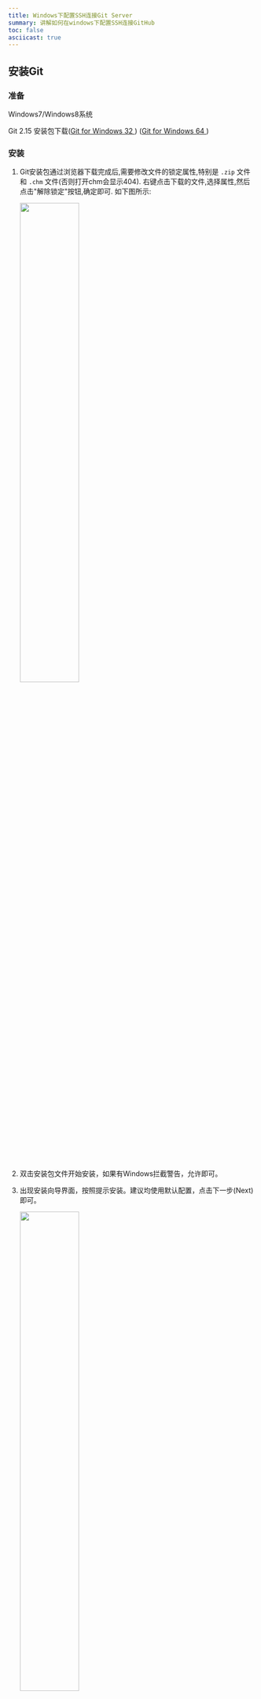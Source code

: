 ```yaml
---
title: Windows下配置SSH连接Git Server
summary: 讲解如何在windows下配置SSH连接GitHub
toc: false
asciicast: true
---
```


<div id="toc"></div>


## 安装Git

### 准备

Windows7/Windows8系统

Git 2.15 安装包下载([Git for Windows 32 ](https://pkg.goodrain.com/apps/git/Git-2.15.1.2-32-bit.exe)) ([Git for Windows 64 ](https://pkg.goodrain.com/apps/git/Git-2.15.1.2-64-bit.exe))

### 安装

1. Git安装包通过浏览器下载完成后,需要修改文件的锁定属性,特别是 `.zip` 文件和 `.chm` 文件(否则打开chm会显示404). 右键点击下载的文件,选择属性,然后点击"解除锁定"按钮,确定即可. 如下图所示:

   <img src="https://static.goodrain.com/images/acp/docs/bestpractice/windows-ssh-git/windows-ssh-git.png" width="50%" />

2. 双击安装包文件开始安装，如果有Windows拦截警告，允许即可。

3. 出现安装向导界面，按照提示安装。建议均使用默认配置，点击下一步(Next)即可。

   <img src="https://static.goodrain.com/images/acp/docs/bestpractice/windows-ssh-git/windows-ssh-git2.png" width="50%" />

> 提示:
>
> 如图，此处选项可根据个人需求勾选

   

<img src="https://static.goodrain.com/images/acp/docs/bestpractice/windows-ssh-git/windows-ssh-git3.png" width="50%" />

4. 安装完成可打开 **CDM** 或 **Git Bash** 输入 `git ` 或 `git --version` 尝试 git 命令。



## 获取SSH Key

### 检查

打开 **Git Bash** ，检查本机是否有SSH key设置。输入如下命令：

```bash
$ cd ~/.ssh
```

- 如果没有则提示： No such file or directory

- 如果有，则进入~/.ssh路径下输入如下命令：

  ```Bash
  $ ls				#查看~/.ssh路径下的文件
  $ rm *			#删除~/.ssh路径下的文件
  ```

### 创建SSH Key

生成新的SSH Key，输入如下命令：

```bash
$ cd ~  #保证当前路径在家目录下

$ ssh-keygen -t rsa -C "xxxxxx@yy.com"  #建议填写自己真实有效的邮箱地址

Generating public/private rsa key pair.

Enter file in which to save the key (/c/Users/xxxx_000/.ssh/id_rsa):   #不填直接回车

Enter passphrase (empty for no passphrase):   #输入密码（可以为空，回车）

Enter same passphrase again:   #再次确认密码（可以为空，回车）

Your identification has been saved in /c/Users/xxxx_000/.ssh/id_rsa.   #生成的密钥

Your public key has been saved in /c/Users/xxxx_000/.ssh/id_rsa.pub.  #生成的公钥

The key fingerprint is:

e3:51:33:xx:xx:xx:xx:xxx:61:28:83:e2:81 xxxxxx@yy.com
```
SSH key已生成，复制`id_rsa.pub`文件内容，输入如下命令：

```bash
$ cat ~/.ssh/id_rsa.pub			#将输出内容复制
```
## 添加SSH Key到Git Server

### 添加到Git Hub 

登录GitHub，点击右上角头像，进入设置中心，选择SSH and GPG keys开始设置。

自定义SSH key的标题，将刚刚复制的`id_rsa.pub`内容添加至key，点击保存

<img src="https://static.goodrain.com/images/acp/docs/bestpractice/windows-ssh-git/windows-ssh-git4.png" width="100%" />

### 添加到GitLab

#### root用户

首次登录GitLab应用使用root账户，进入主页面点，击右上角头像选择Settings，进入设置中心。选择SSH Keys开始设置。

自定义SSH Key的标题，将刚刚复制的`id_rsa.pub`内容添加至key，点击保存

<center><img src="https://static.goodrain.com/images/acp/docs/bestpractice/windows-ssh-git/windows-ssh-git5.png" width="100%" /></center>

#### 非root用户

##### 创建一个账户

- 通过root用户添加

  <center><img src="https://static.goodrain.com/images/acp/docs/bestpractice/windows-ssh-git/windows-ssh-git6.png" width="100%" /></center>

- 注册一个账户

登录后进入主页面，点击右上角头像选择Settings，进入设置中心。选择SSH Keys开始设置。设置方式与root用户相同

## 配置账户

```bash
$ git config --global user.name “your username”			#自定义用户名

$ git config --global user.email “your_registered_github_Email”	 #设置邮箱地址(建议用注册giuhub的邮箱)
```
## 测试

### 测试ssh keys是否设置成功。

```bash
$ ssh -T git@github.com

The authenticity of host 'github.com (192.30.252.129)' can't be established.

RSA key fingerprint is 16:27:xx:xx:xx:xx:xx:4d:eb:df:a6:48.

Are you sure you want to continue connecting (yes/no)? yes #确认你是否继续访问，输入yes

Warning: Permanently added 'github.com,192.30.252.129' (RSA) to the list of known hosts.
```
### git基本操作

1. 在GitHUb创建新的仓库，并复制此仓库的ssh路径。

2. 打开Git Bash输入如下命令：

   ```bash
   #创建目录
   $ mkdir test
   $ cd test

   #初始化
   $ git init

   #创建hello.md文件
   $ echo "This is a ssh key test" > README.md

   #提交到本地
   $ git add .   #提交当前目录下所以文件
   $ git commit -m "add README.md"   #提交记录说明 

   #提交到github
   $ git remote add origin ‘<SSH url>’  #引号内<SSH url>粘贴刚刚复制的仓库ssh路径
   $ git push -u origin master

   #ssh key若设置密码，则会提示输出密码
   Enter passphrase for key '~/.ssh/id_rsa':  
   ```
   刷新GitHub界面，查看刚刚推到此库的`README.md`


## GUI Clients

Git GUI是Git内置的用于提交与浏览的工具。Git也支持其他第三方客户端来实现同样的功能，例如[SourceTree](https://www.sourcetreeapp.com/)、[GitHub Desktop](https://desktop.github.com/)、[TortoiseGit](https://tortoisegit.org/)等

### SourceTree

Windows系统支持SourceTree，[下载](https://pkg.goodrain.com/apps/git/SourceTreeSetup-2.3.5.0.exe)并安装SourceTree。安装过程中需要登录，您可注册ATLASSIAN账号或使用Google账号登录。安装完成后，打开sourcetree。如下图：

<center><img src="https://static.goodrain.com//images/acp/docs/bestpractice/windows-ssh-git/windows-ssh-git8.PNG" width="100%" /></center>

{{site.data.alerts.callout_success}}若使用SSH方式进行Git操作，点击工具—>配置SSH密匙。进入系统目录，找到上文生成的 id_rsa 文件。

{{site.data.alerts.end}}

### GitHub Desktop

Windows系统支持使用GitHub Desktop，[下载](https://pkg.goodrain.com/apps/git/GitHubDesktopSetup_1.0.11.exe) 安装使用GitHub Desktop。客户端如下：

<center><img src="https://static.goodrain.com/images/acp/docs/bestpractice/windows-ssh-git/windows-ssh-git7.PNG" width="100%" /></center>
